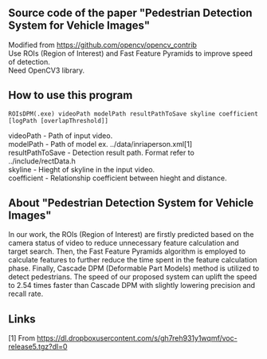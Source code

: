## Source code of the paper "Pedestrian Detection System for Vehicle Images"
Modified from https://github.com/opencv/opencv_contrib  
Use ROIs (Region of Interest) and Fast Feature Pyramids to improve speed of detection.  
Need OpenCV3 library.  
  
## How to use this program
```
ROIsDPM(.exe) videoPath modelPath resultPathToSave skyline coefficient [logPath [overlapThreshold]]
```
videoPath - Path of input video.  
modelPath - Path of model ex. ../data/inriaperson.xml[1]  
resultPathToSave - Detection result path. Format refer to ../include/rectData.h  
skyline - Hieght of skyline in the input video.  
coefficient - Relationship coefficient between hieght and distance.  

## About "Pedestrian Detection System for Vehicle Images"
In our work, the ROIs (Region of Interest) are firstly predicted based on the camera status of video to reduce unnecessary feature calculation and target search.
Then, the Fast Feature Pyramids algorithm is employed to calculate features to further reduce the time spent in the feature calculation phase.
Finally, Cascade DPM (Deformable Part Models) method is utilized to detect pedestrians.
The speed of our proposed system can uplift the speed to 2.54 times faster than Cascade DPM with slightly lowering precision and recall rate.

## Links

[1] From https://dl.dropboxusercontent.com/s/gh7reh931y1wqmf/voc-release5.tgz?dl=0